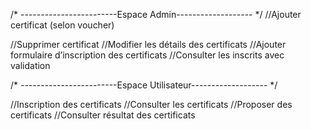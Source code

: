 /*
------------------------Espace Admin-------------------
*/ 
//Ajouter certificat (selon voucher)

//Supprimer certificat
//Modifier les détails des certificats
//Ajouter formulaire d’inscription des certificats
//Consulter les inscrits avec validation 

/*
------------------------Espace Utilisateur-------------------
*/ 
 
//Inscription des certificats
//Consulter les certificats
//Proposer des certificats
//Consulter résultat des certificats